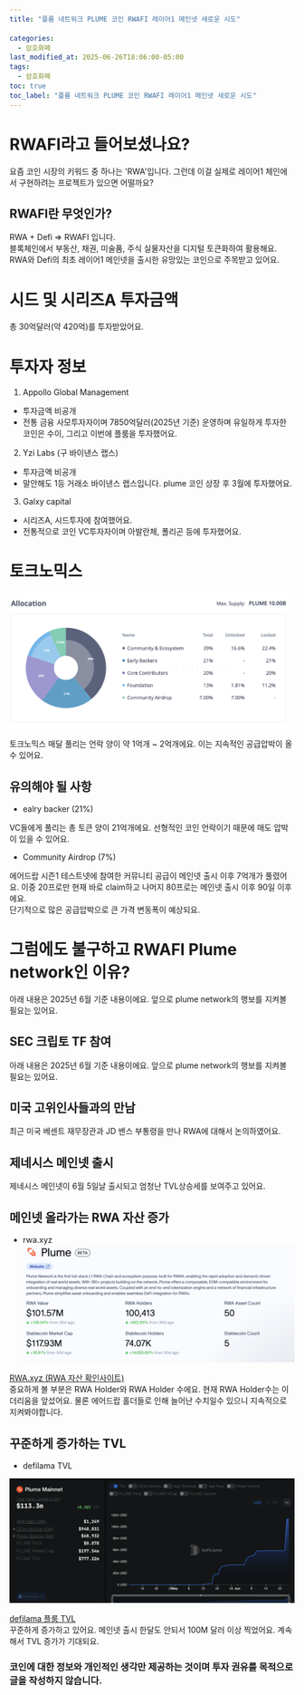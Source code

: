 ```yaml
---
title: "플룸 네트워크 PLUME 코인 RWAFI 레이어1 메인넷 새로운 시도"

categories:
  - 암호화폐
last_modified_at: 2025-06-26T18:06:00-05:00
tags:
  - 암호화폐
toc: true
toc_label: "플룸 네트워크 PLUME 코인 RWAFI 레이어1 메인넷 새로운 시도"
---
```


# RWAFI라고 들어보셨나요?
요즘 코인 시장의 키워드 중 하나는 'RWA'입니다. 그런데 이걸 실제로 레이어1 체인에서 구현하려는 프로젝트가 있으면 어떨까요? <br>

## RWAFI란 무엇인가?
RWA + Defi => RWAFI 입니다. <br>
블록체인에서 부동산, 채권, 미술품, 주식 실물자산을 디지털 토큰화하여 활용해요. <br>
RWA와 Defi의 최초 레이어1 메인넷을 출시한 유망있는 코인으로 주목받고 있어요. <br>

# 시드 및 시리즈A 투자금액
총 30억달러(약 420억)를 투자받았어요. 

# 투자자 정보
1. Appollo Global Management
- 투자금액 비공개
- 전통 금융 사모투자자이며 7850억달러(2025년 기준) 운영하며 유일하게 투자한 코인은 수이, 그리고 이번에 플룸을 투자했어요.

2. Yzi Labs (구 바이낸스 랩스)
- 투자금액 비공개 
- 말안해도 1등 거래소 바이낸스 랩스입니다. plume 코인 상장 후 3월에 투자했어요.

3. Galxy capital
- 시리즈A, 시드투자에 참여했어요.
- 전통적으로 코인 VC투자자이며 아발란체, 폴리곤 등에 투자했어요.

# 토크노믹스
![Image Alt 텍스트](/assets/img/crypto/250626/plume_tokenomics.png) <br>

토크노믹스 매달 풀리는 언락 양이 약 1억개 ~ 2억개에요. 이는 지속적인 공급압박이 올 수 있어요.

## 유의해야 될 사항
- ealry backer (21%)

VC들에게 풀리는 총 토큰 양이 21억개에요. 선형적인 코인 언락이기 때문에 매도 압박이 있을 수 있어요.

- Community Airdrop (7%)

에어드랍 시즌1 테스트넷에 참여한 커뮤니티 공급이 메인넷 출시 이후 7억개가 풀렸어요. 이중 20프로만 현재 바로 claim하고 나머지 80프로는 메인넷 출시 이후 90일 이후에요.<br>
단기적으로 많은 공급압박으로 큰 가격 변동폭이 예상되요.

# 그럼에도 불구하고 RWAFI Plume network인 이유?
아래 내용은 2025년 6월 기준 내용이에요. 앞으로 plume network의 행보를 지켜볼 필요는 있어요.

## SEC 크립토 TF 참여
아래 내용은 2025년 6월 기준 내용이에요. 앞으로 plume network의 행보를 지켜볼 필요는 있어요.

## 미국 고위인사들과의 만남
최근 미국 베센트 재무장관과 JD 밴스 부통령을 만나 RWA에 대해서 논의하였어요.

## 제네시스 메인넷 출시 
제네시스 메인넷이 6월 5일날 출시되고 엄청난 TVL상승세를 보여주고 있어요.

## 메인넷 올라가는 RWA 자산 증가
- rwa.xyz
![Image Alt 텍스트](/assets/img/crypto/250626/rwa.xyz.png) <br>

[RWA.xyz (RWA 자산 확인사이트)](https://app.rwa.xyz/networks/plume)<Br>
중요하게 볼 부분은 RWA Holder와 RWA Holder 수에요. 현재 RWA Holder수는 이더리움을 앞섰어요. 물론 에어드랍 홀더들로 인해 늘어난 수치일수 있으니 지속적으로 지켜봐야합니다.<br>


## 꾸준하게 증가하는 TVL
- defilama TVL

![Image Alt 텍스트](/assets/img/crypto/250626/defilama.png) <br>

[defilama 플룸 TVL](https://defillama.com/chain/plume-mainnet)<Br>
꾸준하게 증가하고 있어요. 메인넷 출시 한달도 안되서 100M 달러 이상 찍었어요. 계속해서 TVL 증가가 기대되요.<br>


### 코인에 대한 정보와 개인적인 생각만 제공하는 것이며 투자 권유를 목적으로 글을 작성하지 않습니다. 

